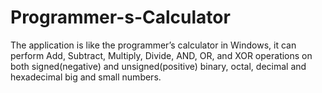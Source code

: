 # Programmer-s-Calculator
The application is like the programmer’s calculator in Windows, it can perform Add, Subtract, Multiply, Divide,   AND, OR, and XOR operations on both signed(negative) and unsigned(positive) binary, octal, decimal and hexadecimal big and small numbers. 
